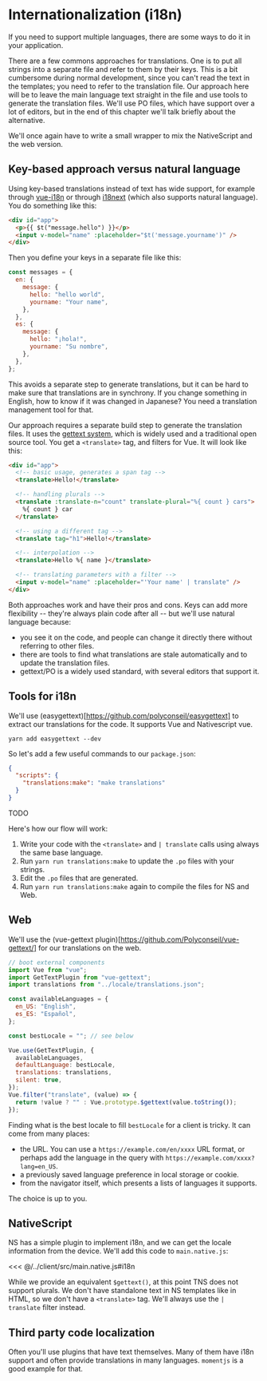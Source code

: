 # Internationalization (i18n)

If you need to support multiple languages, there are some ways to do it in your application.

There are a few commons approaches for translations. One is to put all strings into a separate file and refer to them by their keys. This is a bit cumbersome during normal development, since you can't read the text in the templates; you need to refer to the translation file. Our approach here will be to leave the main language text straight in the file and use tools to generate the translation files. We'll use PO files, which have support over a lot of editors, but in the end of this chapter we'll talk briefly about the alternative.

We'll once again have to write a small wrapper to mix the NativeScript and the web version.

## Key-based approach versus natural language

Using key-based translations instead of text has wide support, for example through [vue-i18n](https://kazupon.github.io/vue-i18n/) or through [i18next](https://www.i18next.com/) (which also supports natural language). You do something like this:

```html
<div id="app">
  <p>{{ $t("message.hello") }}</p>
  <input v-model="name" :placeholder="$t('message.yourname')" />
</div>
```

Then you define your keys in a separate file like this:

```js
const messages = {
  en: {
    message: {
      hello: "hello world",
      yourname: "Your name",
    },
  },
  es: {
    message: {
      hello: "¡hola!",
      yourname: "Su nombre",
    },
  },
};
```

This avoids a separate step to generate translations, but it can be hard to make sure that translations are in synchrony. If you change something in English, how to know if it was changed in Japanese? You need a translation management tool for that.

Our approach requires a separate build step to generate the translation files. It uses the [gettext system](https://en.wikipedia.org/wiki/Gettext), which is widely used and a traditional open source tool. You get a `<translate>` tag, and filters for Vue. It will look like this:

```html
<div id="app">
  <!-- basic usage, generates a span tag -->
  <translate>Hello!</translate>

  <!-- handling plurals -->
  <translate :translate-n="count" translate-plural="%{ count } cars">
    %{ count } car
  </translate>

  <!-- using a different tag -->
  <translate tag="h1">Hello!</translate>

  <!-- interpolation -->
  <translate>Hello %{ name }</translate>

  <!-- translating parameters with a filter -->
  <input v-model="name" :placeholder="'Your name' | translate" />
</div>
```

Both approaches work and have their pros and cons. Keys can add more flexibility -- they're always plain code after all -- but we'll use natural language because:

- you see it on the code, and people can change it directly there without referring to other files.
- there are tools to find what translations are stale automatically and to update the translation files.
- gettext/PO is a widely used standard, with several editors that support it.

## Tools for i18n

We'll use (easygettext)[https://github.com/polyconseil/easygettext] to extract our translations for the code. It supports Vue and Nativescript vue.

```shell
yarn add easygettext --dev
```

So let's add a few useful commands to our `package.json`:

```json
{
  "scripts": {
    "translations:make": "make translations"
  }
}
```

TODO

Here's how our flow will work:

1. Write your code with the `<translate>` and `| translate` calls using always the same base language.
2. Run `yarn run translations:make` to update the `.po` files with your strings.
3. Edit the `.po` files that are generated.
4. Run `yarn run translations:make` again to compile the files for NS and Web.

## Web

We'll use the (vue-gettext plugin)[https://github.com/Polyconseil/vue-gettext/] for our translations on the web.

```js
// boot external components
import Vue from "vue";
import GetTextPlugin from "vue-gettext";
import translations from "../locale/translations.json";

const availableLanguages = {
  en_US: "English",
  es_ES: "Español",
};

const bestLocale = ""; // see below

Vue.use(GetTextPlugin, {
  availableLanguages,
  defaultLanguage: bestLocale,
  translations: translations,
  silent: true,
});
Vue.filter("translate", (value) => {
  return !value ? "" : Vue.prototype.$gettext(value.toString());
});
```

Finding what is the best locale to fill `bestLocale` for a client is tricky. It can come from many places:

- the URL. You can use a `https://example.com/en/xxxx` URL format, or perhaps add the language in the query with `https://example.com/xxxx?lang=en_US`.
- a previously saved language preference in local storage or cookie.
- from the navigator itself, which presents a lists of languages it supports.

The choice is up to you.

## NativeScript

NS has a simple plugin to implement i18n, and we can get the locale information from the device. We'll add this code to `main.native.js`:

<<< @/../client/src/main.native.js#i18n

While we provide an equivalent `$gettext()`, at this point TNS does not support plurals. We don't have standalone text in NS templates like in HTML, so we don't have a `<translate>` tag. We'll always use the `| translate` filter instead.

## Third party code localization

Often you'll use plugins that have text themselves. Many of them have i18n support and often provide translations in many languages. `momentjs` is a good example for that.

